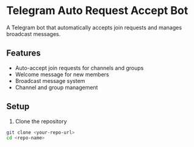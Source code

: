 # Telegram Auto Request Accept Bot

A Telegram bot that automatically accepts join requests and manages broadcast messages.

## Features

- Auto-accept join requests for channels and groups
- Welcome message for new members
- Broadcast message system
- Channel and group management

## Setup

1. Clone the repository
```bash
git clone <your-repo-url>
cd <repo-name>
